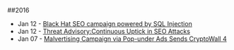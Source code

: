 ##2016
* Jan 12 - [Black Hat SEO campaign powered by SQL Injection](http://www.csoonline.com/article/3021119/security/black-hat-seo-campaign-powered-by-sql-injection.html)
* Jan 12 - [Threat Advisory:Continuous Uptick in SEO Attacks](https://www.stateoftheinternet.com/downloads/pdfs/2016-state-of-the-internet-threat-advisory-search-engine-optimatization-attack-campaigns.pdf)
* Jan 07 - [Malvertising Campaign via Pop-under Ads Sends CryptoWall 4](https://blog.malwarebytes.org/malvertising-2/2016/01/malvertising-campaign-via-pop-under-ads-sends-cryptowall-4/)
